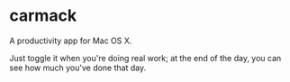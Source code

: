 carmack
=======

A productivity app for Mac OS X.

Just toggle it when you're doing real work; at the end of the day, you can see how much you've done that day.
